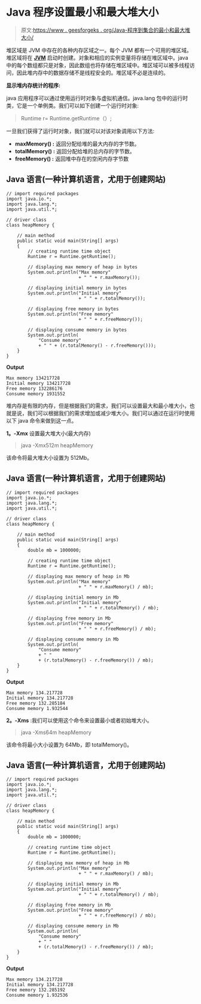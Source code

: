 # Java 程序设置最小和最大堆大小

> 原文:[https://www . geesforgeks . org/Java-程序到集合的最小和最大堆大小/](https://www.geeksforgeeks.org/java-program-to-set-minimum-and-maximum-heap-size/)

堆区域是 JVM 中存在的各种内存区域之一。每个 JVM 都有一个可用的堆区域。堆区域将在 [**JVM**](https://www.geeksforgeeks.org/jvm-works-jvm-architecture/) 启动时创建。对象和相应的实例变量将存储在堆区域中。java 中的每个数组都只是对象，因此数组也将存储在堆区域中。堆区域可以被多线程访问，因此堆内存中的数据存储不是线程安全的。堆区域不必是连续的。

**显示堆内存统计的程序:**

java 应用程序可以通过使用运行时对象与虚拟机通信。java.lang 包中的运行时类，它是一个单例类。我们可以如下创建一个运行时对象:

> Runtime r= Runtime.getRuntime（）;

一旦我们获得了运行时对象，我们就可以对该对象调用以下方法:

*   **maxMemory() :** 返回分配给堆的最大内存的字节数。
*   **totalMemory() :** 返回分配给堆的总内存的字节数。
*   **freeMemory() :** 返回堆中存在的空闲内存字节数

## Java 语言(一种计算机语言，尤用于创建网站)

```
// import required packages
import java.io.*;
import java.lang.*;
import java.util.*;

// driver class
class heapMemory {

    // main method
    public static void main(String[] args)
    {
        // creating runtime time object
        Runtime r = Runtime.getRuntime();

        // displaying max memory of heap in bytes
        System.out.println("Max memory"
                           + " " + r.maxMemory());

        // displaying initial memory in bytes
        System.out.println("Initial memory"
                           + " " + r.totalMemory());

        // displaying free memory in bytes
        System.out.println("Free memory"
                           + " " + r.freeMemory());

        // displaying consume memory in bytes
        System.out.println(
            "Consume memory"
            + " " + (r.totalMemory() - r.freeMemory()));
    }
}
```

**Output**

```
Max memory 134217728
Initial memory 134217728
Free memory 132286176
Consume memory 1931552
```

堆内存是有限的内存，但是根据我们的需求，我们可以设置最大和最小堆大小，也就是说，我们可以根据我们的需求增加或减少堆大小。我们可以通过在运行时使用以下 java 命令来做到这一点。

**1。-Xmx** 设置最大堆大小(最大内存)

> java -Xmx512m heapMemory

该命令将最大堆大小设置为 512Mb。

## Java 语言(一种计算机语言，尤用于创建网站)

```
// import required packages
import java.io.*;
import java.lang.*;
import java.util.*;

// driver class
class heapMemory {

    // main method
    public static void main(String[] args)
    {
        double mb = 1000000;

        // creating runtime time object
        Runtime r = Runtime.getRuntime();

        // displaying max memory of heap in Mb
        System.out.println("Max memory"
                           + " " + r.maxMemory() / mb);

        // displaying initial memory in Mb
        System.out.println("Initial memory"
                           + " " + r.totalMemory() / mb);

        // displaying free memory in Mb
        System.out.println("Free memory"
                           + " " + r.freeMemory() / mb);

        // displaying consume memory in Mb
        System.out.println(
            "Consume memory"
            + " "
            + (r.totalMemory() - r.freeMemory()) / mb);
    }
}
```

**Output**

```
Max memory 134.217728
Initial memory 134.217728
Free memory 132.285184
Consume memory 1.932544
```

**2。-Xms** :我们可以使用这个命令来设置最小或者初始堆大小。

> java -Xms64m heapMemory

该命令将最小大小设置为 64Mb，即 totalMemory()。

## Java 语言(一种计算机语言，尤用于创建网站)

```
// import required packages
import java.io.*;
import java.lang.*;
import java.util.*;

// driver class
class heapMemory {

    // main method
    public static void main(String[] args)
    {
        double mb = 1000000;

        // creating runtime time object
        Runtime r = Runtime.getRuntime();

        // displaying max memory of heap in Mb
        System.out.println("Max memory"
                           + " " + r.maxMemory() / mb);

        // displaying initial memory in Mb
        System.out.println("Initial memory"
                           + " " + r.totalMemory() / mb);

        // displaying free memory in Mb
        System.out.println("Free memory"
                           + " " + r.freeMemory() / mb);

        // displaying consume memory in Mb
        System.out.println(
            "Consume memory"
            + " "
            + (r.totalMemory() - r.freeMemory()) / mb);
    }
}
```

**Output**

```
Max memory 134.217728
Initial memory 134.217728
Free memory 132.285192
Consume memory 1.932536
```
